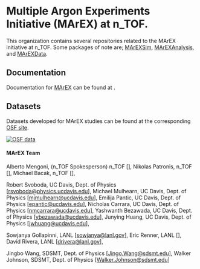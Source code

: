 # Multiple Argon Experiments Initiative (MArEX) at n_TOF.

This organization contains several repositories related to the MArEX initiative at n_TOF.  Some packages of note are; [MArEXSim](https://github.com/MArEX-nTOF/MArEXSim), [MArEXAnalysis](https://github.com/MArEX-nTOF/MArEXAnalysis), and [MArEXData](https://github.com/MArEX-nTOF/MArEXData).

## Documentation
Documentation for [MArEX](https://github.com/MArEX-nTOF) can be found at []().

## Datasets
Datasets developed for MArEX studies can be found at the corresponding [OSF site](https://osf.io/rfsbt/?view_only=91a3eb8ca2ee4fbc8ccbebcf5adc2b59).

[![OSF data](https://img.shields.io/badge/OSF-DOI%2010.17605%2FOSF.IO%38ZCK-orange)](https://osf.io/rfsbt/?view_only=91a3eb8ca2ee4fbc8ccbebcf5adc2b59)

#### MArEX Team
Alberto Mengoni, (n_TOF Spokesperson) n_TOF [],
Nikolas Patronis, n_TOF [],
Michael Bacak, n_TOF [],

Robert Svoboda, UC Davis, Dept. of Physics [rsvoboda@physics.ucdavis.edu],
Michael Mulhearn, UC Davis, Dept. of Physics [mjmulhearn@ucdavis.edu],
Emilija Pantic, UC Davis, Dept. of Physics [epantic@ucdavis.edu],
Nicholas Carrara, UC Davis, Dept. of Physics [nmcarrara@ucdavis.edu],
Yashwanth Bezawada, UC Davis, Dept. of Physics [ybezawada@ucdavis.edu],
Junying Huang, UC Davis, Dept. of Physics [jwhuang@ucdavis.edu],

Sowjanya Gollapinni, LANL [sowjanya@lanl.gov],
Eric Renner, LANL [],
David Rivera, LANL [drivera@lanl.gov],

Jingbo Wang, SDSMT, Dept. of Physics [Jingo.Wang@sdsmt.edu],
Walker Johnson, SDSMT, Dept. of Physics [Walker.Johnson@sdsmt.edu]

<!--

**Here are some ideas to get you started:**

🙋‍♀️ A short introduction - what is your organization all about?
🌈 Contribution guidelines - how can the community get involved?
👩‍💻 Useful resources - where can the community find your docs? Is there anything else the community should know?
🍿 Fun facts - what does your team eat for breakfast?
🧙 Remember, you can do mighty things with the power of [Markdown](https://docs.github.com/github/writing-on-github/getting-started-with-writing-and-formatting-on-github/basic-writing-and-formatting-syntax)
-->
